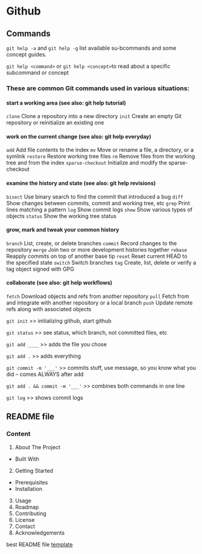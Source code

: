 # Github

## Commands

`git help -a` and `git help -g` list available su-bcommands and some concept guides.

`git help <command>` or `git help <concept>`to read about a specific subcommand or concept

### These are common Git commands used in various situations:

#### start a working area (see also: git help tutorial)

`clone` Clone a repository into a new directory
`init` Create an empty Git repository or reinitialize an existing one

#### work on the current change (see also: git help everyday)

`add` Add file contents to the index
`mv` Move or rename a file, a directory, or a symlink
`restore` Restore working tree files
`rm` Remove files from the working tree and from the index
`sparse-checkout` Initialize and modify the sparse-checkout

#### examine the history and state (see also: git help revisions)

`bisect` Use binary search to find the commit that introduced a bug
`diff` Show changes between commits, commit and working tree, etc
`grep` Print lines matching a pattern
`log` Show commit logs
`show` Show various types of objects
`status` Show the working tree status

#### grow, mark and tweak your common history

`branch` List, create, or delete branches
`commit` Record changes to the repository
`merge` Join two or more development histories together
`rebase` Reapply commits on top of another base tip
`reset` Reset current HEAD to the specified state
`switch` Switch branches
`tag` Create, list, delete or verify a tag object signed with GPG

#### collaborate (see also: git help workflows)

`fetch` Download objects and refs from another repository
`pull` Fetch from and integrate with another repository or a local branch
`push` Update remote refs along with associated objects

`git init` >> initializing github, start github

`git status` >> see status, which branch, not committed files, etc

`git add ____` >> adds the file you chose

`git add .` >> adds everything

`git commit -m '___'` >> commits stuff, use message, so you know what you did – comes ALWAYS after add

`git add . && commit -m '___'` >> combines both commands in one line

`git log` >> shows commit logs

## README file

### Content

1. About The Project

- Built With

2. Getting Started

- Prerequisites
- Installation

3. Usage
4. Roadmap
5. Contributing
6. License
7. Contact
8. Acknowledgements

best README file [template](https://github.com/othneildrew/Best-README-Template/blob/master/BLANK_README.md)
